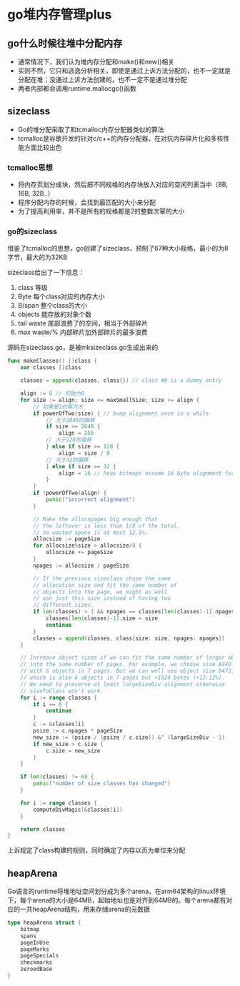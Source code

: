 # go堆内存管理plus

## go什么时候往堆中分配内存

- 通常情况下，我们认为堆内存分配和make()和new()相关
- 实则不然，它只和逃逸分析相关，即使是通过上诉方法分配的，也不一定就是分配在堆；没通过上诉方法创建的，也不一定不是通过堆分配
- 两者内部都会调用runtime.mallocgc()函数

## sizeclass

- Go的堆分配采取了和tcmalloc内存分配器类似的算法
- tcmalloc是谷歌开发的针对c/c++的内存分配器，在对抗内存碎片化和多核性能方面比较出色

### tcmalloc思想

- 将内存页划分成块，然后把不同规格的内存块放入对应的空闲列表当中（8B, 16B, 32B..）
- 程序分配内存的时候，会找到最匹配的大小来分配
- 为了提高利用率，并不是所有的规格都是2的整数次幂的大小

### go的sizeclass
借鉴了tcmalloc的思想，go创建了sizeclass，预制了67种大小规格，最小的为8字节，最大的为32KB

sizeclass给出了一下信息：
1. class 等级
2. Byte 每个class对应的内存大小
3. B/span 整个class的大小
4. objects 能存放的对象个数
5. tail waste 尾部浪费了的空间，相当于外部碎片
6. max waste/% 内部碎片加外部碎片的最多浪费

源码在sizeclass.go，是被mksizeclass.go生成出来的

```go
func makeClasses() []class {
	var classes []class

	classes = append(classes, class{}) // class #0 is a dummy entry

	align := 8 // 初始为8
	for size := align; size <= maxSmallSize; size += align {
		// 如果是2的幂次方
		if powerOfTwo(size) { // bump alignment once in a while
			// 大于2048的偏移
			if size >= 2048 {
				align = 256
			// 大于128的偏移	
			} else if size >= 128 {
				align = size / 8
			// 大于32的偏移	
			} else if size >= 32 {
				align = 16 // heap bitmaps assume 16 byte alignment for allocations >= 32 bytes.
			}
		}
		if !powerOfTwo(align) {
			panic("incorrect alignment")
		}

		// Make the allocnpages big enough that
		// the leftover is less than 1/8 of the total,
		// so wasted space is at most 12.5%.
		allocsize := pageSize
		for allocsize%size > allocsize/8 {
			allocsize += pageSize
		}
		npages := allocsize / pageSize

		// If the previous sizeclass chose the same
		// allocation size and fit the same number of
		// objects into the page, we might as well
		// use just this size instead of having two
		// different sizes.
		if len(classes) > 1 && npages == classes[len(classes)-1].npages && allocsize/size == allocsize/classes[len(classes)-1].size {
			classes[len(classes)-1].size = size
			continue
		}
		classes = append(classes, class{size: size, npages: npages})
	}

	// Increase object sizes if we can fit the same number of larger objects
	// into the same number of pages. For example, we choose size 8448 above
	// with 6 objects in 7 pages. But we can well use object size 9472,
	// which is also 6 objects in 7 pages but +1024 bytes (+12.12%).
	// We need to preserve at least largeSizeDiv alignment otherwise
	// sizeToClass won't work.
	for i := range classes {
		if i == 0 {
			continue
		}
		c := &classes[i]
		psize := c.npages * pageSize
		new_size := (psize / (psize / c.size)) &^ (largeSizeDiv - 1)
		if new_size > c.size {
			c.size = new_size
		}
	}

	if len(classes) != 68 {
		panic("number of size classes has changed")
	}

	for i := range classes {
		computeDivMagic(&classes[i])
	}

	return classes
}
```

上诉规定了class构建的规则，同时确定了内存以页为单位来分配

## heapArena
Go语言的runtime将堆地址空间划分成为多个arena，在arm64架构的linux环境下，每个arena的大小是64MB，起始地址也是对齐到64MB的。每个arena都有对应的一共heapArena结构，用来存储arena的元数据

```go
type heapArena struct {
	bitmap
	spans
	pageInUse
	pageMarks
	pageSpecials
	checkmarks
	zeroedBase
}

```

